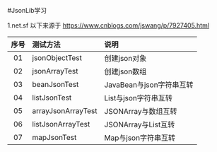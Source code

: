 ﻿#JsonLib学习

1.net.sf
以下来源于 https://www.cnblogs.com/jswang/p/7927405.html

序号 | 测试方法 | 说明 
:---: | :------- | :-------- 
01 | jsonObjectTest| 创建json对象
02 | jsonArrayTest | 创建json数组 
03 | beanJsonTest | JavaBean与json字符串互转
04 | listJsonTest | List与json字符串互转
05 | arrayJsonArrayTest | JSONArray与数组互转
06 | listJsonArrayTest | JSONArray与List互转
07 | mapJsonTest | Map与json字符串互转
